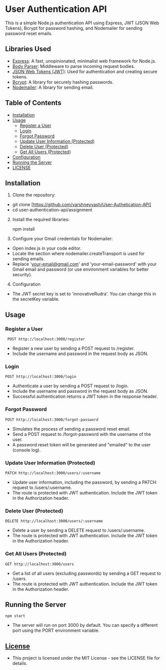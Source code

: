 # User Authentication API

This is a simple Node.js authentication API using Express, JWT (JSON Web Tokens), Bcrypt for password hashing, and Nodemailer for sending password reset emails.

## Libraries Used

- [Express](https://expressjs.com/): A fast, unopinionated, minimalist web framework for Node.js.
- [Body Parser](https://www.npmjs.com/package/body-parser): Middleware to parse incoming request bodies.
- [JSON Web Tokens (JWT)](https://jwt.io/): Used for authentication and creating secure tokens.
- [Bcrypt](https://www.npmjs.com/package/bcrypt): A library for securely hashing passwords.
- [Nodemailer](https://nodemailer.com/): A library for sending email.

## Table of Contents

- [Installation](#installation)
- [Usage](#usage)
  - [Register a User](###register-a-user)
  - [Login](###login)
  - [Forgot Password](###forgot-password)
  - [Update User Information (Protected)](###update-user-information-protected)
  - [Delete User (Protected)](###delete-user-protected)
  - [Get All Users (Protected)](###get-all-users-protected)
- [Configuration](#configuration)
- [Running the Server](#running-the-server)
- [LICENSE](#license)

## Installation

1. Clone the repository:

- git clone [https://github.com/varshneyyash/User-Authetication-API]
- cd user-authentication-api/assignment

2. Install the required libraries:

    npm install

3. Configure your Gmail credentials for Nodemailer:

- Open index.js in your code editor.
- Locate the section where nodemailer.createTransport is used for sending emails.
- Replace 'your-email@gmail.com' and 'your-email-password' with your Gmail email and password (or use environment variables for better security).

4. Configuration

- The JWT secret key is set to 'innovativeRudra'. You can change this in the secretKey variable.

## Usage

### Register a User

     POST http://localhost:3000/register

- Register a new user by sending a POST request to /register.
- Include the username and password in the request body as JSON.

### Login

    POST http://localhost:3000/login

- Authenticate a user by sending a POST request to /login.
- Include the username and password in the request body as JSON.
- Successful authentication returns a JWT token in the response header.

### Forgot Password 

    POST http://localhost:3000/forgot-password

- Simulates the process of sending a password reset email.
- Send a POST request to /forgot-password with the username of the user.
- A password reset token will be generated and "emailed" to the user (console log).

### Update User Information (Protected)

    PATCH http://localhost:3000/users/:username

- Update user information, including the password, by sending a PATCH request to /users/:username.
- The route is protected with JWT authentication. Include the JWT token in the Authorization header.

### Delete User (Protected)

    DELETE http://localhost:3000/users/:username

- Delete a user by sending a DELETE request to /users/:username.
- The route is protected with JWT authentication. Include the JWT token in the Authorization header.

### Get All Users (Protected)

    GET http://localhost:3000/users

- Get a list of all users (excluding passwords) by sending a GET request to /users.
- The route is protected with JWT authentication. Include the JWT token in the Authorization header.

## Running the Server
    
    npm start

- The server will run on port 3000 by default. You can specify a different port using the PORT environment variable.
## [License](LICENSE)

- This project is licensed under the MIT License - see the LICENSE file for details.
